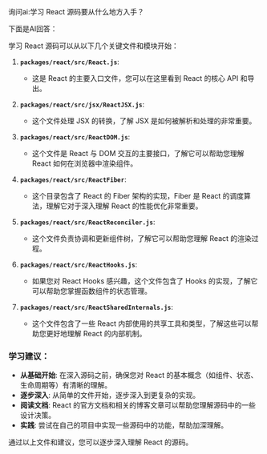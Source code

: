 询问ai:学习 React 源码要从什么地方入手？

下面是AI回答：

学习 React 源码可以从以下几个关键文件和模块开始：

1. **`packages/react/src/React.js`**:
   - 这是 React 的主要入口文件，您可以在这里看到 React 的核心 API 和导出。

2. **`packages/react/src/jsx/ReactJSX.js`**:
   - 这个文件处理 JSX 的转换，了解 JSX 是如何被解析和处理的非常重要。

3. **`packages/react/src/ReactDOM.js`**:
   - 这个文件是 React 与 DOM 交互的主要接口，了解它可以帮助您理解 React 如何在浏览器中渲染组件。

4. **`packages/react/src/ReactFiber`**:
   - 这个目录包含了 React 的 Fiber 架构的实现，Fiber 是 React 的调度算法，理解它对于深入理解 React 的性能优化非常重要。

5. **`packages/react/src/ReactReconciler.js`**:
   - 这个文件负责协调和更新组件树，了解它可以帮助您理解 React 的渲染过程。

6. **`packages/react/src/ReactHooks.js`**:
   - 如果您对 React Hooks 感兴趣，这个文件包含了 Hooks 的实现，了解它可以帮助您掌握函数组件的状态管理。

7. **`packages/react/src/ReactSharedInternals.js`**:
   - 这个文件包含了一些 React 内部使用的共享工具和类型，了解这些可以帮助您更好地理解 React 的内部机制。

### 学习建议：
- **从基础开始**: 在深入源码之前，确保您对 React 的基本概念（如组件、状态、生命周期等）有清晰的理解。
- **逐步深入**: 从简单的文件开始，逐步深入到更复杂的实现。
- **阅读文档**: React 的官方文档和相关的博客文章可以帮助您理解源码中的一些设计决策。
- **实践**: 尝试在自己的项目中实现一些源码中的功能，帮助加深理解。

通过以上文件和建议，您可以逐步深入理解 React 的源码。
